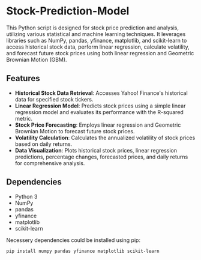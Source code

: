 # Stock-Prediction-Model

This Python script is designed for stock price prediction and analysis, utilizing various statistical and machine learning techniques. It leverages libraries such as NumPy, pandas, yfinance, matplotlib, and scikit-learn to access historical stock data, perform linear regression, calculate volatility, and forecast future stock prices using both linear regression and Geometric Brownian Motion (GBM).


## Features

- **Historical Stock Data Retrieval**: Accesses Yahoo! Finance's historical data for specified stock tickers.
- **Linear Regression Model**: Predicts stock prices using a simple linear regression model and evaluates its performance with the R-squared metric.
- **Stock Price Forecasting**: Employs linear regression and Geometric Brownian Motion to forecast future stock prices.
- **Volatility Calculation**: Calculates the annualized volatility of stock prices based on daily returns.
- **Data Visualization**: Plots historical stock prices, linear regression predictions, percentage changes, forecasted prices, and daily returns for comprehensive analysis.

## Dependencies

- Python 3
- NumPy
- pandas
- yfinance
- matplotlib
- scikit-learn

Necessery dependencies could be installed using pip:

```bash
pip install numpy pandas yfinance matplotlib scikit-learn

